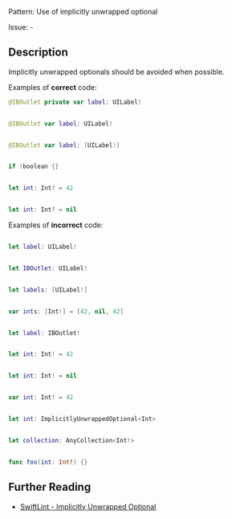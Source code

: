 Pattern: Use of implicitly unwrapped optional

Issue: -

## Description

Implicitly unwrapped optionals should be avoided when possible.

Examples of **correct** code:
```swift
@IBOutlet private var label: UILabel!


@IBOutlet var label: UILabel!


@IBOutlet var label: [UILabel!]


if !boolean {}


let int: Int? = 42


let int: Int? = nil

```
Examples of **incorrect** code:
```swift

let label: UILabel!


let IBOutlet: UILabel!


let labels: [UILabel!]


var ints: [Int!] = [42, nil, 42]


let label: IBOutlet!


let int: Int! = 42


let int: Int! = nil


var int: Int! = 42


let int: ImplicitlyUnwrappedOptional<Int>


let collection: AnyCollection<Int!>


func foo(int: Int!) {}

```

## Further Reading

* [SwiftLint - Implicitly Unwrapped Optional](https://realm.github.io/SwiftLint/implicitly_unwrapped_optional.html)